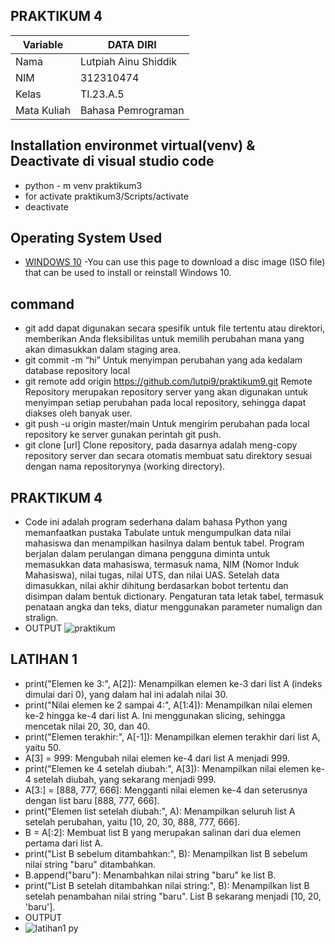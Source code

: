 ## PRAKTIKUM 4
| Variable       |    DATA DIRI         |
| ---------------| ----------------     |
| Nama           | Lutpiah Ainu Shiddik |                                          
| NIM            | 312310474            |
| Kelas          | TI.23.A.5            |
| Mata Kuliah    |Bahasa Pemrograman    |

## Installation environmet virtual(venv) & Deactivate di visual studio code
- python - m venv praktikum3
- for activate praktikum3/Scripts/activate
- deactivate
## Operating System Used
* [WINDOWS 10](https://www.microsoft.com/software-download/windows10) -You can use this page to download a disc image (ISO file) that can be used to install or reinstall Windows 10.
## command 
 - git add dapat digunakan secara spesifik untuk file tertentu atau direktori, memberikan Anda fleksibilitas untuk memilih perubahan mana yang akan dimasukkan dalam staging 
  area.
 - git commit -m “hi” Untuk menyimpan perubahan yang ada kedalam database repository local
 - git remote add origin https://github.com/lutpi9/praktikum9.git Remote Repository merupakan repository server yang akan digunakan untuk menyimpan setiap perubahan pada 
   local repository, sehingga dapat diakses oleh banyak user.
 - git push -u origin master/main Untuk mengirim perubahan pada local repository ke server gunakan perintah git push.
 - git clone [url] Clone repository, pada dasarnya adalah meng-copy repository server dan secara otomatis membuat satu direktory sesuai dengan nama repositorynya (working 
   directory).
## PRAKTIKUM 4
- Code ini adalah program sederhana dalam bahasa Python yang memanfaatkan pustaka Tabulate untuk mengumpulkan data nilai mahasiswa dan menampilkan hasilnya dalam bentuk 
  tabel. Program berjalan dalam perulangan dimana pengguna diminta untuk memasukkan data mahasiswa, termasuk nama, NIM (Nomor Induk Mahasiswa), nilai tugas, nilai UTS, dan 
  nilai UAS. Setelah data dimasukkan, nilai akhir dihitung berdasarkan bobot tertentu dan disimpan dalam bentuk dictionary. Pengaturan tata letak tabel, termasuk penataan 
  angka dan teks, diatur menggunakan parameter numalign dan stralign.
- OUTPUT
![praktikum](https://github.com/lutpi9/praktikum9/assets/147919251/591bd186-064a-4f38-a06c-ad4d0fc87a13)
## LATIHAN 1
- print("Elemen ke 3:", A[2]): Menampilkan elemen ke-3 dari list A (indeks 
  dimulai dari 0), yang dalam hal ini adalah nilai 30.
- print("Nilai elemen ke 2 sampai 4:", A[1:4]): Menampilkan nilai elemen ke-2 hingga ke-4 dari list A. Ini menggunakan slicing, sehingga mencetak nilai 20, 30, dan 40.
- print("Elemen terakhir:", A[-1]): Menampilkan elemen terakhir dari list A, yaitu 50.
- A[3] = 999: Mengubah nilai elemen ke-4 dari list A menjadi 999.
- print("Elemen ke 4 setelah diubah:", A[3]): Menampilkan nilai elemen ke-4 setelah diubah, yang sekarang menjadi 999.
- A[3:] = [888, 777, 666]: Mengganti nilai elemen ke-4 dan seterusnya dengan list baru [888, 777, 666].
- print("Elemen list setelah diubah:", A): Menampilkan seluruh list A setelah perubahan, yaitu [10, 20, 30, 888, 777, 666].
- B = A[:2]: Membuat list B yang merupakan salinan dari dua elemen pertama dari list A.
- print("List B sebelum ditambahkan:", B): Menampilkan list B sebelum nilai string "baru" ditambahkan.
- B.append("baru"): Menambahkan nilai string "baru" ke list B.
- print("List B setelah ditambahkan nilai string:", B): Menampilkan list B setelah penambahan nilai string "baru". List B sekarang menjadi [10, 20, 'baru'].
- OUTPUT
- ![latihan1 py](https://github.com/lutpi9/praktikum9/assets/147919251/30c6f584-65b4-4a33-a061-cdffa73d705a)

 
